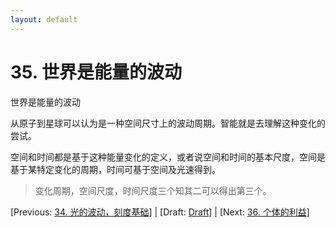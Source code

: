 ```yaml
---
layout: default
---
```

# 35. 世界是能量的波动

世界是能量的波动

从原子到星球可以认为是一种空间尺寸上的波动周期。智能就是去理解这种变化的尝试。

空间和时间都是基于这种能量变化的定义，或者说空间和时间的基本尺度，空间是基于某特定变化的周期，时间可基于空间及光速得到。

> 变化周期，空间尺度，时间尺度三个知其二可以得出第三个。

[Previous: [34. 光的波动，刻度基础](34.md)] | [Draft: [Draft](../Draft.md)] | [Next: [36. 个体的利益](36.md)]